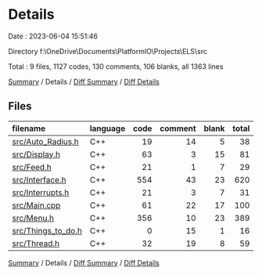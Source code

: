 # Details

Date : 2023-06-04 15:51:46

Directory f:\\OneDrive\\Documents\\PlatformIO\\Projects\\ELS\\src

Total : 9 files,  1127 codes, 130 comments, 106 blanks, all 1363 lines

[Summary](results.md) / Details / [Diff Summary](diff.md) / [Diff Details](diff-details.md)

## Files
| filename | language | code | comment | blank | total |
| :--- | :--- | ---: | ---: | ---: | ---: |
| [src/Auto_Radius.h](/src/Auto_Radius.h) | C++ | 19 | 14 | 5 | 38 |
| [src/Display.h](/src/Display.h) | C++ | 63 | 3 | 15 | 81 |
| [src/Feed.h](/src/Feed.h) | C++ | 21 | 1 | 7 | 29 |
| [src/Interface.h](/src/Interface.h) | C++ | 554 | 43 | 23 | 620 |
| [src/Interrupts.h](/src/Interrupts.h) | C++ | 21 | 3 | 7 | 31 |
| [src/Main.cpp](/src/Main.cpp) | C++ | 61 | 22 | 17 | 100 |
| [src/Menu.h](/src/Menu.h) | C++ | 356 | 10 | 23 | 389 |
| [src/Things_to_do.h](/src/Things_to_do.h) | C++ | 0 | 15 | 1 | 16 |
| [src/Thread.h](/src/Thread.h) | C++ | 32 | 19 | 8 | 59 |

[Summary](results.md) / Details / [Diff Summary](diff.md) / [Diff Details](diff-details.md)